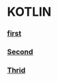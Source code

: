 # KOTLIN
### [first](https://github.com/kps990515/flab/tree/master/kotlin/first)
### [Second](https://github.com/kps990515/flab/tree/master/kotlin/second)
### [Thrid](https://github.com/kps990515/flab/tree/master/kotlin/third)